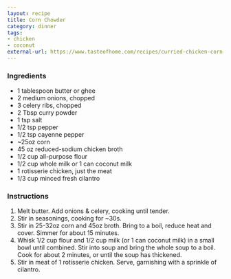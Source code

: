 ```yaml
---
layout: recipe
title: Corn Chowder
category: dinner
tags:
- chicken
- coconut
external-url: https://www.tasteofhome.com/recipes/curried-chicken-corn-chowder/
---
```


### Ingredients

- 1 tablespoon butter or ghee
- 2 medium onions, chopped
- 3 celery ribs, chopped
- 2 Tbsp curry powder
- 1 tsp salt
- 1/2 tsp pepper
- 1/2 tsp cayenne pepper
- ~25oz corn
- 45 oz reduced-sodium chicken broth
- 1/2 cup all-purpose flour
- 1/2 cup whole milk or 1 can coconut milk
- 1 rotisserie chicken, just the meat
- 1/3 cup minced fresh cilantro

### Instructions

1. Melt butter. Add onions & celery, cooking until tender.
2. Stir in seasonings, cooking for ~30s.
3. Stir in 25-32oz corn and 45oz broth. Bring to a boil, reduce heat and
cover. Simmer for about 15 minutes.
4. Whisk 1/2 cup flour and 1/2 cup milk (or 1 can coconut milk) in a small
   bowl until combined. Stir into soup and bring the whole soup to a boil.
   Cook for about 2 minutes, or until the soup has thickened.
5. Stir in meat of 1 rotisserie chicken. Serve, garnishing with a sprinkle
   of cilantro.
